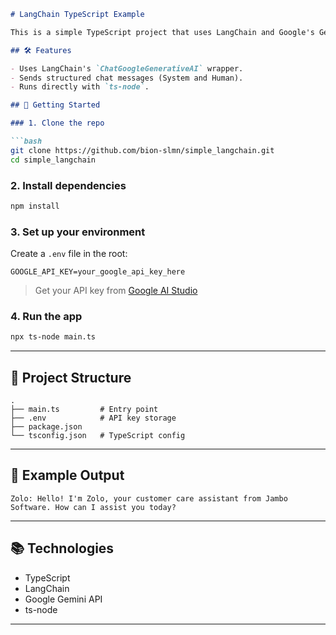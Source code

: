 
````markdown
# LangChain TypeScript Example

This is a simple TypeScript project that uses LangChain and Google's Gemini (via `ChatGoogleGenerativeAI`) to simulate a customer care assistant.

## 🛠️ Features

- Uses LangChain's `ChatGoogleGenerativeAI` wrapper.
- Sends structured chat messages (System and Human).
- Runs directly with `ts-node`.

## 🚀 Getting Started

### 1. Clone the repo

```bash
git clone https://github.com/bion-slmn/simple_langchain.git
cd simple_langchain
````

### 2. Install dependencies

```bash
npm install
```

### 3. Set up your environment

Create a `.env` file in the root:

```
GOOGLE_API_KEY=your_google_api_key_here
```

> Get your API key from [Google AI Studio](https://makersuite.google.com/app/apikey)

### 4. Run the app

```bash
npx ts-node main.ts
```

---

## 📁 Project Structure

```
.
├── main.ts         # Entry point
├── .env            # API key storage
├── package.json
└── tsconfig.json   # TypeScript config
```

---

## 📄 Example Output

```
Zolo: Hello! I'm Zolo, your customer care assistant from Jambo Software. How can I assist you today?
```

---

## 📚 Technologies

* TypeScript
* LangChain
* Google Gemini API
* ts-node

---

